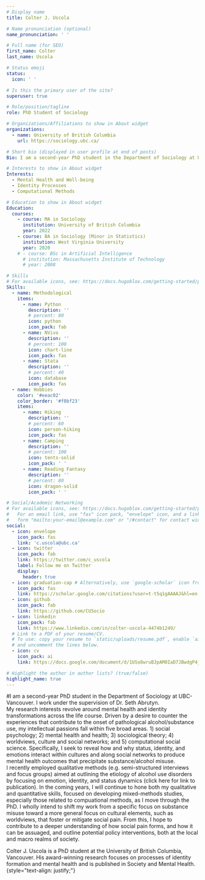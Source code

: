 ```yaml
---
# Display name
title: Colter J. Uscola

# Name pronunciation (optional)
name_pronunciation: ' '

# Full name (for SEO)
first_name: Colter
last_name: Uscola

# Status emoji
status:
  icon: ' '

# Is this the primary user of the site?
superuser: true

# Role/position/tagline
role: PhD Student of Sociology

# Organizations/Affiliations to show in About widget
organizations:
  - name: University of British Columbia
    url: https://sociology.ubc.ca/

# Short bio (displayed in user profile at end of posts)
Bio: I am a second-year PhD student in the Department of Sociology at UBC-Vancouver. I work under the supervision of Dr. Seth Abrutyn. <br> My research interests revolve around mental health and identity transformations across the life course. Driven by a desire to counter the experiences that contribute to the onset of pathological alcohol/substance use, my intellectual passions fall within five broad areas. 1) social psychology; 2) mental health and health; 3) sociological theory; 4) worldviews, culture and social networks; and 5) computational social science. Specifically, I seek to reveal how and why status, identity, and emotions interact within cultures and along social networks to produce mental health outcomes that precipitate substance/alcohol misuse. <br> I recently employed qualitative methods (e.g. semi-structured interviews and focus groups) aimed at outlining the etiology of alcohol use disorders by focusing on emotion, identity, and status dynamics (click here for link to publication). In the coming years, I will continue to hone both my qualitative and quantitative skills, focused on developing mixed-methods studies, especially those related to compuational methods, as I move through the PhD. I wholly intend to shift my work from a specific focus on substance misuse toward a more general focus on cultural elements, such as worldviews, that foster or mitigate social pain. From this, I hope to contribute to a deeper understanding of how social pain forms, and how it can be assuaged, and outline potential policy interventions, both at the local and macro realms of society.

# Interests to show in About widget
Interests:
  - Mental Health and Well-being
  - Identity Processes
  - Computational Methods

# Education to show in About widget
Education:
  courses:
    - course: MA in Sociology
      institution: University of British Columbia
      year: 2022
    - course: BA in Sociology (Minor in Statistics)
      institution: West Virginia University
      year: 2020
    # - course: BSc in Artificial Intelligence
      # institution: Massachusetts Institute of Technology
      # year: 2008

# Skills
# For available icons, see: https://docs.hugoblox.com/getting-started/page-builder/#icons
Skills:
  - name: Methodological
    items:
      - name: Python
        description: ''
        # percent: 80
        icon: python
        icon_pack: fab
      - name: NVivo
        description: ''
        # percent: 100
        icon: chart-line
        icon_pack: fas
      - name: Stata
        description: ''
        # percent: 40
        icon: database
        icon_pack: fas
  - name: Hobbies
    color: '#eeac02'
    color_border: '#f0bf23'
    items:
      - name: Hiking
        description: ''
        # percent: 60
        icon: person-hiking
        icon_pack: fas
      - name: Camping
        description: ''
        # percent: 100
        icon: tents-solid
        icon_pack: ' '
      - name: Reading Fantasy
        description: ''
        # percent: 80
        icon: dragon-solid
        icon_pack: ' '

# Social/Academic Networking
# For available icons, see: https://docs.hugoblox.com/getting-started/page-builder/#icons
#   For an email link, use "fas" icon pack, "envelope" icon, and a link in the
#   form "mailto:your-email@example.com" or "/#contact" for contact widget.
social:
  - icon: envelope
    icon_pack: fas
    link: 'c.uscola@ubc.ca'
  - icon: twitter
    icon_pack: fab
    link: https://twitter.com/c_uscola
    label: Follow me on Twitter
    display:
      header: true
  - icon: graduation-cap # Alternatively, use `google-scholar` icon from `ai` icon pack
    icon_pack: fas
    link: https://scholar.google.com/citations?user=t-t5q1gAAAAJ&hl=en
  - icon: github
    icon_pack: fab
    link: https://github.com/CUSocio
  - icon: linkedin
    icon_pack: fab
    link: https://www.linkedin.com/in/colter-uscola-4474b1249/
  # Link to a PDF of your resume/CV.
  # To use: copy your resume to `static/uploads/resume.pdf`, enable `ai` icons in `params.yaml`,
  # and uncomment the lines below.
  - icon: cv
    icon_pack: ai
    link: https://docs.google.com/document/d/1USo8wruBJpAM0IaD7JBwdgP4jzww2gQM/edit?usp=sharing&ouid=117117416823450368540&rtpof=true&sd=true

# Highlight the author in author lists? (true/false)
highlight_name: true
---
```


#I am a second-year PhD student in the Department of Sociology at UBC-Vancouver. I work under the supervision of Dr. Seth Abrutyn. <br> My research interests revolve around mental health and identity transformations across the life course. Driven by a desire to counter the experiences that contribute to the onset of pathological alcohol/substance use, my intellectual passions fall within five broad areas. 1) social psychology; 2) mental health and health; 3) sociological theory; 4) worldviews, culture and social networks; and 5) computational social science. Specifically, I seek to reveal how and why status, identity, and emotions interact within cultures and along social networks to produce mental health outcomes that precipitate substance/alcohol misuse. <br> I recently employed qualitative methods (e.g. semi-structured interviews and focus groups) aimed at outlining the etiology of alcohol use disorders by focusing on emotion, identity, and status dynamics (click here for link to publication). In the coming years, I will continue to hone both my qualitative and quantitative skills, focused on developing mixed-methods studies, especially those related to compuational methods, as I move through the PhD. I wholly intend to shift my work from a specific focus on substance misuse toward a more general focus on cultural elements, such as worldviews, that foster or mitigate social pain. From this, I hope to contribute to a deeper understanding of how social pain forms, and how it can be assuaged, and outline potential policy interventions, both at the local and macro realms of society.

Colter J. Uscola is a PhD student at the University of British Columbia, Vancouver. His award-winning research focuses on processes of identity formation and mental health and is published in Society and Mental Health. 
{style="text-align: justify;"}
